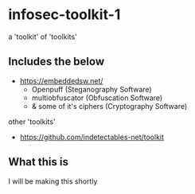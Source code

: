 # infosec-toolkit-1
a 'toolkit' of 'toolkits'


## Includes the below

- https://embeddedsw.net/
  - Openpuff (Steganography Software)
  - multiobfuscator (Obfuscation Software)
  - & some of it's ciphers (Cryptography Software)

other 'toolkits'
- https://github.com/indetectables-net/toolkit


## What this is
 I will be making this shortly
 
